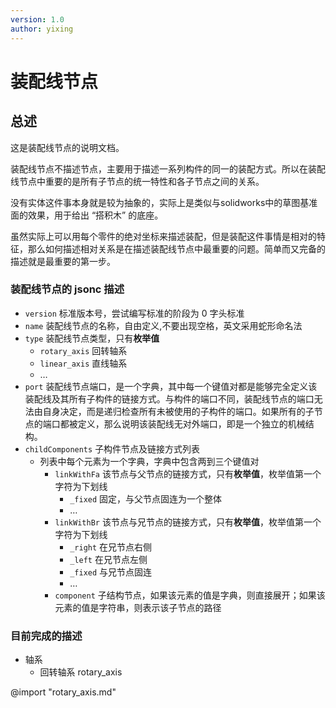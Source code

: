 ```yaml
---
version: 1.0
author: yixing
---
```


# 装配线节点

## 总述

这是装配线节点的说明文档。

装配线节点不描述节点，主要用于描述一系列构件的同一的装配方式。所以在装配线节点中重要的是所有子节点的统一特性和各子节点之间的关系。

没有实体这件事本身就是较为抽象的，实际上是类似与solidworks中的草图基准面的效果，用于给出 “搭积木” 的底座。

虽然实际上可以用每个零件的绝对坐标来描述装配，但是装配这件事情是相对的特征，那么如何描述相对关系是在描述装配线节点中最重要的问题。简单而又完备的描述就是最重要的第一步。

### 装配线节点的 jsonc 描述

* `version` 标准版本号，尝试编写标准的阶段为 0 字头标准
* `name` 装配线节点的名称，自由定义,不要出现空格，英文采用蛇形命名法
* `type` 装配线节点类型，只有**枚举值**
  * `rotary_axis` 回转轴系
  * `linear_axis` 直线轴系
  * $\dots$
* `port` 装配线节点端口，是一个字典，其中每一个键值对都是能够完全定义该装配线及其所有子构件的链接方式。与构件的端口不同，装配线节点的端口无法由自身决定，而是递归检查所有未被使用的子构件的端口。如果所有的子节点的端口都被定义，那么说明该装配线无对外端口，即是一个独立的机械结构。
* `childComponents` 子构件节点及链接方式列表
  * 列表中每个元素为一个字典，字典中包含两到三个键值对
    * `linkWithFa` 该节点与父节点的链接方式，只有**枚举值**，枚举值第一个字符为下划线
      * `_fixed` 固定，与父节点固连为一个整体
      * $\dots$
    * `linkWithBr` 该节点与兄节点的链接方式，只有**枚举值**，枚举值第一个字符为下划线
      * `_right` 在兄节点右侧
      * `_left` 在兄节点左侧
      * `_fixed` 与兄节点固连
      * $\dots$
    * `component` 子结构节点，如果该元素的值是字典，则直接展开；如果该元素的值是字符串，则表示该子节点的路径

### 目前完成的描述

* 轴系
  * 回转轴系 rotary_axis

@import "rotary_axis.md"

